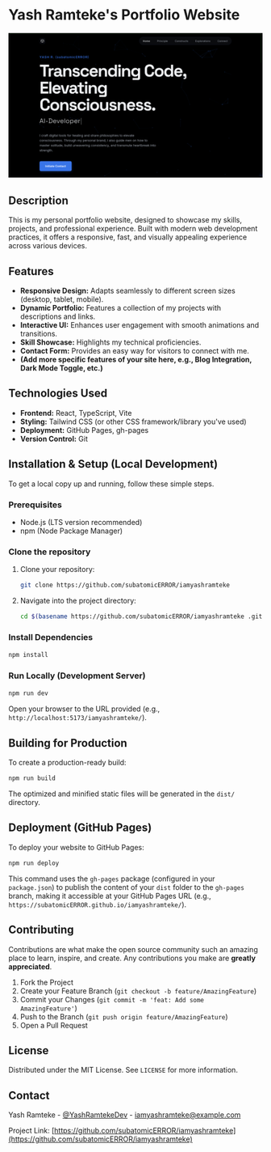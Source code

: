 # Yash Ramteke's Portfolio Website

<!--
IMPORTANT: After running this script and before your first 'git add/commit' if you haven't already:
1.  Take a high-quality screenshot of your website.
2.  Save it as 'screenshot.png' (or a similar name) inside the 'docs/' directory.
3.  If you use a different filename or path, update the 'src' attribute in the markdown below.
Example: ![Website Screenshot](./docs/screenshot.png)
-->
![Website Screenshot](./docs/screenshot.png)

## Description
This is my personal portfolio website, designed to showcase my skills, projects, and professional experience. Built with modern web development practices, it offers a responsive, fast, and visually appealing experience across various devices.

## Features
*   **Responsive Design:** Adapts seamlessly to different screen sizes (desktop, tablet, mobile).
*   **Dynamic Portfolio:** Features a collection of my projects with descriptions and links.
*   **Interactive UI:** Enhances user engagement with smooth animations and transitions.
*   **Skill Showcase:** Highlights my technical proficiencies.
*   **Contact Form:** Provides an easy way for visitors to connect with me.
*   **(Add more specific features of your site here, e.g., Blog Integration, Dark Mode Toggle, etc.)**

## Technologies Used
*   **Frontend:** React, TypeScript, Vite
*   **Styling:** Tailwind CSS (or other CSS framework/library you've used)
*   **Deployment:** GitHub Pages, gh-pages
*   **Version Control:** Git

## Installation & Setup (Local Development)

To get a local copy up and running, follow these simple steps.

### Prerequisites

*   Node.js (LTS version recommended)
*   npm (Node Package Manager)

### Clone the repository

1.  Clone your repository:
    ```bash
    git clone https://github.com/subatomicERROR/iamyashramteke
    ```
2.  Navigate into the project directory:
    ```bash
    cd $(basename https://github.com/subatomicERROR/iamyashramteke .git) # This extracts the repo name from the URL
    ```

### Install Dependencies

```bash
npm install
```

### Run Locally (Development Server)

```bash
npm run dev
```
Open your browser to the URL provided (e.g., `http://localhost:5173/iamyashramteke/`).

## Building for Production

To create a production-ready build:

```bash
npm run build
```
The optimized and minified static files will be generated in the `dist/` directory.

## Deployment (GitHub Pages)

To deploy your website to GitHub Pages:

```bash
npm run deploy
```
This command uses the `gh-pages` package (configured in your `package.json`) to publish the content of your `dist` folder to the `gh-pages` branch, making it accessible at your GitHub Pages URL (e.g., `https://subatomicERROR.github.io/iamyashramteke/`).

## Contributing
Contributions are what make the open source community such an amazing place to learn, inspire, and create. Any contributions you make are **greatly appreciated**.

1.  Fork the Project
2.  Create your Feature Branch (`git checkout -b feature/AmazingFeature`)
3.  Commit your Changes (`git commit -m 'feat: Add some AmazingFeature'`)
4.  Push to the Branch (`git push origin feature/AmazingFeature`)
5.  Open a Pull Request

## License
Distributed under the MIT License. See `LICENSE` for more information.

## Contact
Yash Ramteke - [@YashRamtekeDev](https://twitter.com/YashRamtekeDev) - <iamyashramteke@example.com>

Project Link: [https://github.com/subatomicERROR/iamyashramteke](https://github.com/subatomicERROR/iamyashramteke)
